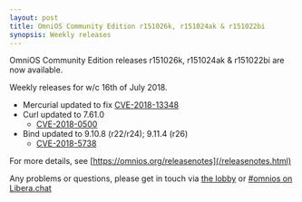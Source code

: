 ```yaml
---
layout: post
title: OmniOS Community Edition r151026k, r151024ak & r151022bi
synopsis: Weekly releases
---
```


OmniOS Community Edition releases
r151026k, r151024ak & r151022bi
are now available.

Weekly releases for w/c 16th of July 2018.

* Mercurial updated to fix
  [CVE-2018-13348](https://cve.mitre.org/cgi-bin/cvename.cgi?name=2018-13348)
* Curl updated to 7.61.0
  * [CVE-2018-0500](https://cve.mitre.org/cgi-bin/cvename.cgi?name=2018-0500)
* Bind updated to 9.10.8 (r22/r24); 9.11.4 (r26)
  * [CVE-2018-5738](https://cve.mitre.org/cgi-bin/cvename.cgi?name=2018-5738)

For more details, see [https://omnios.org/releasenotes](/releasenotes.html)

Any problems or questions, please get in touch via
[the lobby](https://gitter.im/omniosorg/Lobby) or
[#omnios on Libera.chat](https://kiwiirc.com/nextclient/#ircs://irc.libera.chat/#omnios)


